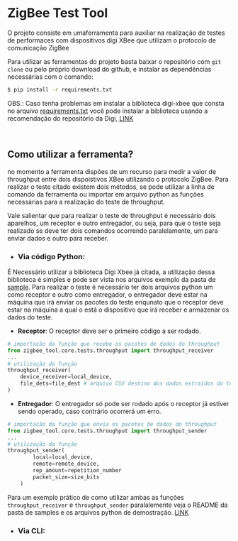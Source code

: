# ZigBee Test Tool

O projeto consiste em umaferramenta para auxiliar na realização de testes de performaces com dispositivos digi XBee que utilizam o protocolo de comunicação ZigBee

Para utilizar as ferramentas do projeto basta baixar o repositório com `git clone` ou pelo próprio download do github, e instalar as dependências necessárias com o comando:

```bash
$ pip install -r requirements.txt
```

OBS.: Caso tenha problemas em instalar a biblioteca digi-xbee que consta no arquivo [requirements.txt](./requirements.txt) você pode instalar a biblioteca usando a recomendação do repositório da Digi, [LINK](https://github.com/digidotcom/xbee-python)

<br>

## Como utilizar a ferramenta?

no momento a ferramenta dispões de um recurso para medir a valor de throughput entre dois dispoistivos XBee utilizando o protocolo ZigBee. Para realizar o teste citado existem dois métodos, se pode utilizar a linha de comando da ferramenta ou importar em arquivo python as funções necessárias para a realização do teste de throughput.

Vale salientar que para realizar o teste de throughput é necessário dois aparelhos, um receptor e outro entregador, ou seja, para que o teste seja realizado se deve ter dois comandos ocorrendo paralelamente, um para enviar dados e outro para receber.

-   ### **Via código Python**:

É Necessário utilizar a biblioteca Digi Xbee já citada, a utilização dessa biblioteca é simples e pode ser vista nos arquivos exemplo da pasta de [sample](samples/through_put_test). Para realizar o teste é necessário ter dois arquivos python um como receptor e outro como entregador, o entregador deve estar na máquina que irá enviar os pacotes do teste enqunato que o receptor deve estar na máquina a qual o está o dispositivo que irá receber e armazenar os dados do teste.

-   **Receptor**: O receptor deve ser o primeiro código a ser rodado.

```python
# importação da função que recebe os pacotes de dados do throughput
from zigbee_tool.core.tests.throughput import throughput_receiver
...
# utilização da função
throughput_receiver(
    device_receiver=local_device,
    file_dets=file_dest # arquivo CSV destino dos dados extraídos do teste
)
```

-   **Entregador**: O entregador só pode ser rodado após o receptor já estiver sendo operado, caso contrário ocorrerá um erro.

```python
# importação da função que envia os pacotes de dados do throughput
from zigbee_tool.core.tests.throughput import throughput_sender
...
# utilização da função
throughput_sender(
        local=local_device,
        remote=remote_device,
        rep_amount=repetition_number
        packet_size=size_bits
    )
```

Para um exemplo prático de como utilizar ambas as funções `throughput_receiver` e `throughput_sender` paralalemente veja o README da pasta de samples e os arquivos python de demostração. [LINK](samples/through_put_test)

-   ### **Via CLI**:
